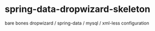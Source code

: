 spring-data-dropwizard-skeleton
===============================

bare bones dropwizard / spring-data / mysql / xml-less configuration
